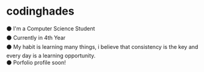 # codinghades
⚫ I'm a Computer Science Student <br>
⚫ Currently in 4th Year <br>
⚫ My habit is learning many things, i believe that consistency is the key and every day is a learning opportunity.<br>
⚫ Porfolio profile soon!

